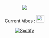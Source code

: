 <div id="header" align="center">
<img src= "https://media.giphy.com/media/162vWh1iAb1TfBHWZr/giphy.gif"/>
<br><br> Current Vibes : <img src= "https://media.giphy.com/media/v1.Y2lkPTc5MGI3NjExeHFlOG44NmdheHBtbjJudGhvZWZmbDB6OTd6bHIxZ2UwYTFvNHpkNCZlcD12MV9pbnRlcm5hbF9naWZfYnlfaWQmY3Q9cw/YlcxTlWHlPWLSneUED/giphy.gif" height="25" width="25"/>  </strong></p>

[![Spotify](https://github-now-playing-will-git-main-wills-projects-f7b5f741.vercel.app/api/spotify)](https://open.spotify.com/user/31nhvltughdbxcukqtk36q3m3uem) <br>

</div>
